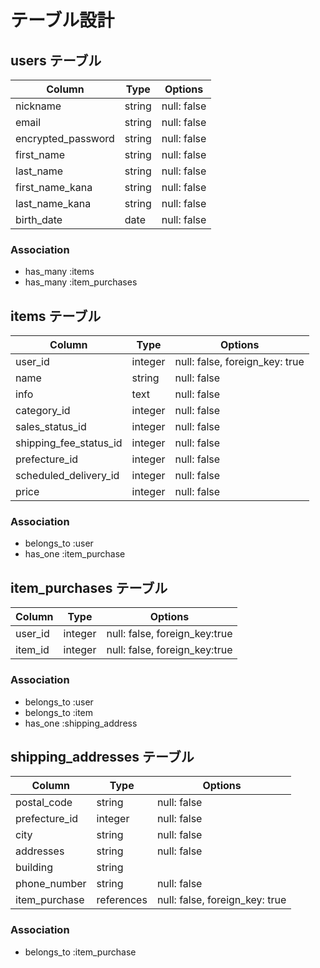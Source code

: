 # テーブル設計

## users テーブル

| Column                | Type    | Options     |
| --------------------- | ------- | ----------- |
| nickname              | string  | null: false |
| email                 | string  | null: false |
| encrypted_password    | string  | null: false |
| first_name            | string  | null: false |
| last_name             | string  | null: false |
| first_name_kana       | string  | null: false |
| last_name_kana        | string  | null: false |
| birth_date            | date    | null: false |

### Association

- has_many :items
- has_many :item_purchases



## items テーブル

| Column                 | Type    | Options                        |
| ---------------------- | ------- | ------------------------------ |
| user_id                | integer | null: false, foreign_key: true |
| name                   | string  | null: false                    |
| info                   | text    | null: false                    |
| category_id            | integer | null: false                    |
| sales_status_id        | integer | null: false                    |
| shipping_fee_status_id | integer | null: false                    |
| prefecture_id          | integer | null: false                    |
| scheduled_delivery_id  | integer | null: false                    |
| price                  | integer | null: false                    |

### Association

- belongs_to :user
- has_one :item_purchase



## item_purchases テーブル

| Column  | Type    | Options                       |
| ------- | ------- | ----------------------------- |
| user_id | integer | null: false, foreign_key:true |
| item_id | integer | null: false, foreign_key:true |

### Association

- belongs_to :user
- belongs_to :item
- has_one :shipping_address



## shipping_addresses テーブル

| Column        | Type        | Options                        |
| ------------- | ----------- | ------------------------------ |
| postal_code   | string      | null: false                    |
| prefecture_id | integer     | null: false                    |
| city          | string      | null: false                    |
| addresses     | string      | null: false                    |
| building      | string      |                                |
| phone_number  | string      | null: false                    |
| item_purchase | references  | null: false, foreign_key: true |

### Association

- belongs_to :item_purchase
